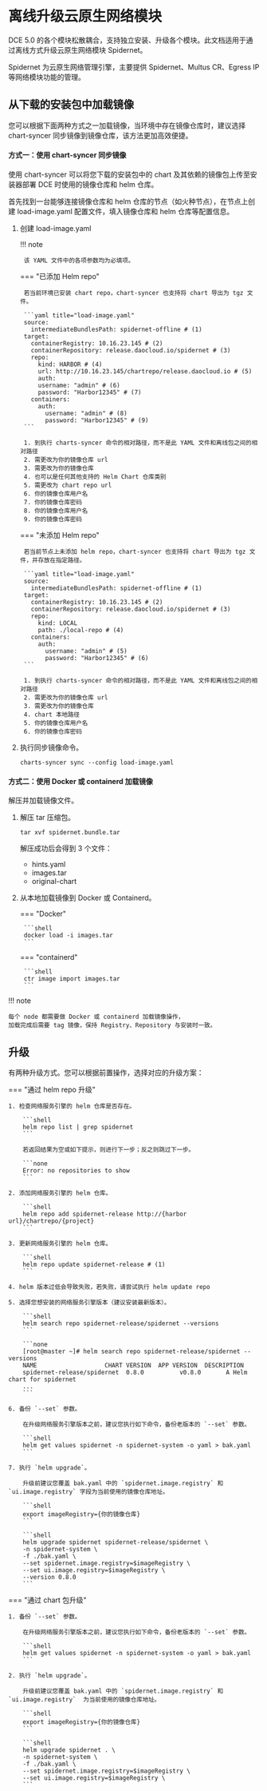 # 离线升级云原生网络模块

DCE 5.0 的各个模块松散耦合，支持独立安装、升级各个模块。此文档适用于通过离线方式升级云原生网络模块 Spidernet。

Spidernet 为云原生网络管理引擎，主要提供 Spidernet、Multus CR、Egress IP 等网络模块功能的管理。

## 从下载的安装包中加载镜像

您可以根据下面两种方式之一加载镜像，当环境中存在镜像仓库时，建议选择 chart-syncer 同步镜像到镜像仓库，该方法更加高效便捷。

#### 方式一：使用 chart-syncer 同步镜像

使用 chart-syncer 可以将您下载的安装包中的 chart 及其依赖的镜像包上传至安装器部署 DCE 时使用的镜像仓库和 helm 仓库。

首先找到一台能够连接镜像仓库和 helm 仓库的节点（如火种节点），在节点上创建 load-image.yaml 配置文件，填入镜像仓库和 helm 仓库等配置信息。

1. 创建 load-image.yaml

    !!! note  

        该 YAML 文件中的各项参数均为必填项。
  
    === "已添加 Helm repo"

        若当前环境已安装 chart repo，chart-syncer 也支持将 chart 导出为 tgz 文件。
  
        ```yaml title="load-image.yaml"
        source:
          intermediateBundlesPath: spidernet-offline # (1)
        target:
          containerRegistry: 10.16.23.145 # (2)
          containerRepository: release.daocloud.io/spidernet # (3)
          repo:
            kind: HARBOR # (4)
            url: http://10.16.23.145/chartrepo/release.daocloud.io # (5)
            auth:
            username: "admin" # (6)
            password: "Harbor12345" # (7)
          containers:
            auth:
              username: "admin" # (8)
              password: "Harbor12345" # (9)
        ```
  
        1. 到执行 charts-syncer 命令的相对路径，而不是此 YAML 文件和离线包之间的相对路径
        2. 需更改为你的镜像仓库 url
        3. 需更改为你的镜像仓库
        4. 也可以是任何其他支持的 Helm Chart 仓库类别
        5. 需更改为 chart repo url
        6. 你的镜像仓库用户名
        7. 你的镜像仓库密码
        8. 你的镜像仓库用户名
        9. 你的镜像仓库密码 

    === "未添加 Helm repo"

        若当前节点上未添加 helm repo，chart-syncer 也支持将 chart 导出为 tgz 文件，并存放在指定路径。

        ```yaml title="load-image.yaml"
        source:
          intermediateBundlesPath: spidernet-offline # (1)
        target:
          containerRegistry: 10.16.23.145 # (2)
          containerRepository: release.daocloud.io/spidernet # (3)
          repo:
            kind: LOCAL
            path: ./local-repo # (4)
          containers:
            auth:
              username: "admin" # (5)
              password: "Harbor12345" # (6)
        ```
  
        1. 到执行 charts-syncer 命令的相对路径，而不是此 YAML 文件和离线包之间的相对路径
        2. 需更改为你的镜像仓库 url
        3. 需更改为你的镜像仓库
        4. chart 本地路径
        5. 你的镜像仓库用户名
        6. 你的镜像仓库密码

1. 执行同步镜像命令。
  
    ```shell
    charts-syncer sync --config load-image.yaml
    ```
  
#### 方式二：使用 Docker 或 containerd 加载镜像

解压并加载镜像文件。

1. 解压 tar 压缩包。

    ```shell
    tar xvf spidernet.bundle.tar
    ```
  
    解压成功后会得到 3 个文件：

    - hints.yaml
    - images.tar
    - original-chart

2. 从本地加载镜像到 Docker 或 Containerd。
  
    === "Docker"

        ```shell
        docker load -i images.tar
        ```

    === "containerd"

        ```shell
        ctr image import images.tar
        ```

!!! note

    每个 node 都需要做 Docker 或 containerd 加载镜像操作，
    加载完成后需要 tag 镜像，保持 Registry、Repository 与安装时一致。

## 升级

有两种升级方式。您可以根据前置操作，选择对应的升级方案：

=== "通过 helm repo 升级"

    1. 检查网络服务引擎的 helm 仓库是否存在。

        ```shell
        helm repo list | grep spidernet
        ```

        若返回结果为空或如下提示，则进行下一步；反之则跳过下一步。

        ```none
        Error: no repositories to show
        ```

    2. 添加网络服务引擎的 helm 仓库。

        ```shell
        helm repo add spidernet-release http://{harbor url}/chartrepo/{project}
        ```

    3. 更新网络服务引擎的 helm 仓库。

        ```shell
        helm repo update spidernet-release # (1)
        ```

    4. helm 版本过低会导致失败，若失败，请尝试执行 helm update repo

    5. 选择您想安装的网络服务引擎版本（建议安装最新版本）。

        ```shell
        helm search repo spidernet-release/spidernet --versions
        ```

        ```none
        [root@master ~]# helm search repo spidernet-release/spidernet --versions
        NAME                   CHART VERSION  APP VERSION  DESCRIPTION
        spidernet-release/spidernet  0.8.0          v0.8.0       A Helm chart for spidernet
        ...
        ```

    6. 备份 `--set` 参数。

        在升级网络服务引擎版本之前，建议您执行如下命令，备份老版本的 `--set` 参数。

        ```shell
        helm get values spidernet -n spidernet-system -o yaml > bak.yaml
        ```

    7. 执行 `helm upgrade`。

        升级前建议您覆盖 bak.yaml 中的 `spidernet.image.registry` 和 `ui.image.registry` 字段为当前使用的镜像仓库地址。

        ```shell
        export imageRegistry={你的镜像仓库}
        ```

        ```shell
        helm upgrade spidernet spidernet-release/spidernet \
        -n spidernet-system \
        -f ./bak.yaml \
        --set spidernet.image.registry=$imageRegistry \
        --set ui.image.registry=$imageRegistry \
        --version 0.8.0
        ```

=== "通过 chart 包升级"

    1. 备份 `--set` 参数。

        在升级网络服务引擎版本之前，建议您执行如下命令，备份老版本的 `--set` 参数。

        ```shell
        helm get values spidernet -n spidernet-system -o yaml > bak.yaml
        ```

    2. 执行 `helm upgrade`。

        升级前建议您覆盖 bak.yaml 中的 `spidernet.image.registry` 和 `ui.image.registry`  为当前使用的镜像仓库地址。

        ```shell
        export imageRegistry={你的镜像仓库}
        ```

        ```shell
        helm upgrade spidernet . \
        -n spidernet-system \
        -f ./bak.yaml \
        --set spidernet.image.registry=$imageRegistry \
        --set ui.image.registry=$imageRegistry \
        ```
